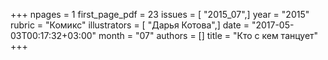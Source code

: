 +++
npages = 1
first_page_pdf = 23
issues = [ "2015_07",]
year = "2015"
rubric = "Комикс"
illustrators = [ "Дарья Котова",]
date = "2017-05-03T00:17:32+03:00"
month = "07"
authors = []
title = "Кто с кем танцует"
+++
